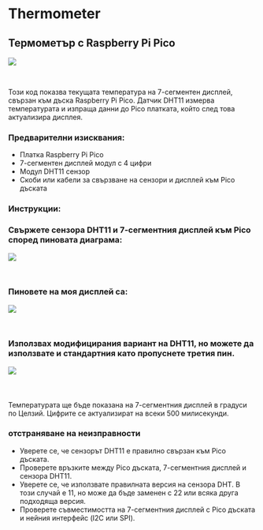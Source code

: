 # Thermometer
<h2>Термометър с Raspberry Pi Pico</h2>

![](https://github.com/kele6man/Thermometer/blob/main/GIF.gif)

<br>

Този код показва текущата температура на 7-сегментен дисплей, свързан към дъска Raspberry Pi Pico. Датчик DHT11 измерва температурата и изпраща данни до Pico платката, който след това актуализира дисплея.

<h3>Предварителни изисквания:</h3>
<ul>
  <li>Платка Raspberry Pi Pico</li>
  <li>7-сегментен дисплей модул с 4 цифри</li>
  <li>Модул DHT11 сензор</li>
  <li>Скоби или кабели за свързване на сензори и дисплей към Pico дъската</li>
</ul>

<h3>Инструкции:<h3/>
Свържете сензора DHT11 и 7-сегментния дисплей към Pico според пиновата диаграма:
  
![](https://i.ibb.co/jJ428J9/Shema.jpg)

<br>

Пиновете на моя дисплей са:

![](https://i.ibb.co/8c6Q7N9/4d7s.jpg)
  
<br>

Използвах модифицирания вариант на DHT11, но можете да използвате и стандартния като пропуснете третия пин.

![](https://i.ibb.co/w4ZvPB8/dht11.jpg)

<br>

</h3>
Температурата ще бъде показана на 7-сегментния дисплей в градуси по Целзий. Цифрите се актуализират на всеки 500 милисекунди.

<h3>отстраняване на неизправности</h3>
<ul>
  <li>Уверете се, че сензорът DHT11 е правилно свързан към Pico дъската.</li>
  <li>Проверете връзките между Pico дъската, 7-сегментния дисплей и сензора DHT11.</li>
  <li>Уверете се, че използвате правилната версия на сензора DHT. В този случай е 11, но може да бъде заменен с 22 или всяка друга подходяща версия.</li>
  <li>Проверете съвместимостта на 7-сегментния дисплей с Pico дъската и нейния интерфейс (I2C или SPI).</li>
</ul>

